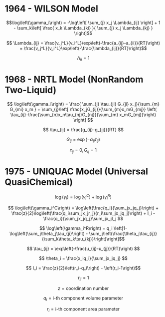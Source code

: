 # 1964 - WILSON Model

$$\log\left(\gamma_i\right) = -\log\left[ \sum_{j} x_j \Lambda_{ij} \right] + 1 - \sum_k\left[ \frac{ x_k \Lambda_{ki} }{ \sum_{j} x_j \Lambda_{kj} } \right]$$

$$ \Lambda_{ij} = \frac{v_j^L}{v_i^L}\exp\left(-\frac{a_{ij}-a_{ii}}{RT}\right) = \frac{v_j^L}{v_i^L}\exp\left(-\frac{\lambda_{ij}}{RT}\right)$$

$$ \Lambda_{ii} = 1 $$


# 1968 - NRTL Model (NonRandom Two-Liquid)

$$ \log\left(\gamma_i\right) = \frac{ \sum_{j} \tau_{ji} G_{ji} x_j}{\sum_{m} G_{mi} x_m } + \sum_{j}\left[ \frac{x_jG_{ij}}{\sum_{m}x_mG_{mj}} \left( \tau_{ij}-\frac{\sum_{n}x_n\tau_{nj}G_{nj}}{\sum_{m} x_mG_{mj}}\right) \right]     $$

$$ \tau_{ij} = \frac{g_{ij}-g_{jj}}{RT} $$

$$ G_{ij} = \exp \left( -\alpha_{ij}\tau_{ij}\right) $$

$$ \tau_{ij} = 0,     G_{ij} = 1$$

# 1975 - UNIQUAC Model (Universal QuasiChemical)

$$ \log\left(\gamma_i\right) = \log\left(\gamma_i^C\right) + \log\left(\gamma_i^R\right) $$

$$ \log\left(\gamma_i^C\right) = \log\left(\frac{q_i}{\sum_jx_jq_j}\right) + \frac{z}{2}\log\left(\frac{q_i\sum_jx_jr_j}{r_i\sum_jx_jq_j}\right) + I_i - \frac{q_i}{\sum_jx_jq_j}\sum_jx_jI_j $$

$$ \log\left(\gamma_i^R\right) = q_i \left[1-\log\left(\sum_j\theta_j\tau_{ji}\right) - \sum_j\left(\frac{\theta_j\tau_{ij}}{\sum_k\theta_k\tau_{kj}}\right)\right]$$

$$ \tau_{ij} = \exp\left(-\frac{u_{ij}-u_{jj}}{RT}\right) $$

$$ \theta_i = \frac{x_iq_i}{\sum_jx_jq_j} $$

$$ I_i = \frac{z}{2}\left(r_i-q_i\right) - \left(r_i-1\right)$$

$$ \tau_{ii} = 1 $$

$$ z = \text{coordination number}$$

$$ q_i = \text{i-th component volume parameter}$$

$$ r_i = \text{i-th component area parameter}$$
